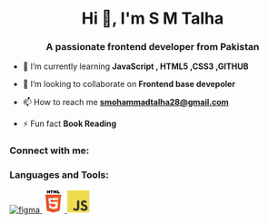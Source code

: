  <h1 align="center">Hi 👋, I'm S M Talha</h1>
<h3 align="center">A passionate frontend developer from Pakistan</h3>

- 🌱 I’m currently learning **JavaScript , HTML5 ,CSS3 ,GITHUB**

- 👯 I’m looking to collaborate on **Frontend base devepoler**

- 📫 How to reach me **smohammadtalha28@gmail.com**

- ⚡ Fun fact **Book Reading**

<h3 align="left">Connect with me:</h3>
<p align="left">
</p>

<h3 align="left">Languages and Tools:</h3>
<p align="left"> <a href="https://www.figma.com/" target="_blank" rel="noreferrer"> <img src="https://www.vectorlogo.zone/logos/figma/figma-icon.svg" alt="figma" width="40" height="40"/> </a> <a href="https://www.w3.org/html/" target="_blank" rel="noreferrer"> <img src="https://raw.githubusercontent.com/devicons/devicon/master/icons/html5/html5-original-wordmark.svg" alt="html5" width="40" height="40"/> </a> <a href="https://developer.mozilla.org/en-US/docs/Web/JavaScript" target="_blank" rel="noreferrer"> <img src="https://raw.githubusercontent.com/devicons/devicon/master/icons/javascript/javascript-original.svg" alt="javascript" width="40" height="40"/> </a> </p>
